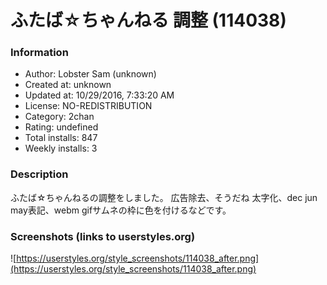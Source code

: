 # ふたば☆ちゃんねる 調整 (114038)

### Information
- Author: Lobster Sam (unknown)
- Created at: unknown
- Updated at: 10/29/2016, 7:33:20 AM
- License: NO-REDISTRIBUTION
- Category: 2chan
- Rating: undefined
- Total installs: 847
- Weekly installs: 3


### Description
ふたば☆ちゃんねるの調整をしました。
広告除去、そうだね 太字化、dec jun may表記、webm gifサムネの枠に色を付けるなどです。


### Screenshots (links to userstyles.org)
![https://userstyles.org/style_screenshots/114038_after.png](https://userstyles.org/style_screenshots/114038_after.png)


